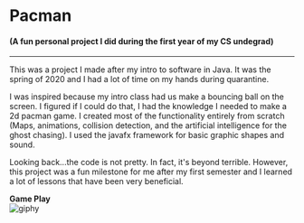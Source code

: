 <h1>Pacman</h1>
<h4>(A fun personal project I did during the first year of my CS undegrad)</h4>

<hr>

This was a project I made after my intro to software in Java. It was the spring of 2020 and I had a lot of time on my hands during quarantine.

I was inspired because my intro class had us make a bouncing ball on the screen. I figured if I could do that, I had the knowledge I needed to make a 2d pacman game.
I created most of the functionality entirely from scratch (Maps, animations, collision detection, and the artificial intelligence for the ghost chasing). I used the javafx framework for basic graphic shapes and sound.

Looking back...the code is not pretty. In fact, it's beyond terrible. However, this project was a fun milestone for me after my first semester and I learned a lot of lessons that have been very beneficial.

**Game Play**<br>
![giphy](https://github.com/gjones94/Pacman/assets/141204905/84fee407-83cc-40c0-8ecb-62b1d2b7212e)
